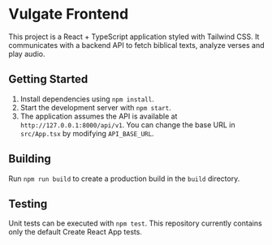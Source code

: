 # Vulgate Frontend

This project is a React + TypeScript application styled with Tailwind CSS. It communicates with a backend API to fetch biblical texts, analyze verses and play audio.

## Getting Started

1. Install dependencies using `npm install`.
2. Start the development server with `npm start`.
3. The application assumes the API is available at `http://127.0.0.1:8000/api/v1`. You can change the base URL in `src/App.tsx` by modifying `API_BASE_URL`.

## Building

Run `npm run build` to create a production build in the `build` directory.

## Testing

Unit tests can be executed with `npm test`. This repository currently contains only the default Create React App tests.

